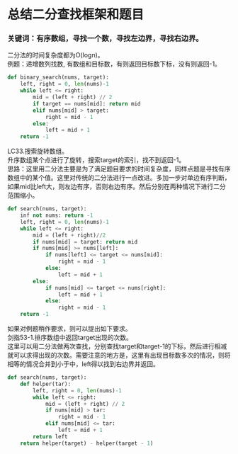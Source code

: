 # 总结二分查找框架和题目
### 关键词：有序数组，寻找一个数，寻找左边界，寻找右边界。  
二分法的时间复杂度都为O(logn)。  
例题：递增数列找数, 有数组和目标数，有则返回目标数下标，没有则返回-1。
```python
def binary_search(nums, target):
    left, right = 0, len(nums)-1
    while left <= right:
        mid = (left + right) // 2
        if target == nums[mid]: return mid
        elif nums[mid] > target:
            right = mid - 1
        else:
            left = mid + 1
    return -1
```
LC33.搜索旋转数组。  
升序数组某个点进行了旋转，搜索target的索引，找不到返回-1。  
思路：这里用二分法主要是为了满足题目要求的时间复杂度，同样点题是寻找有序数组中的某个值。这里对传统的二分法进行一点改进。多加一步对单边有序判断，如果mid比left大，则左边有序，否则右边有序。然后分别在两种情况下进行二分范围缩小。
```python
def search(nums, target):
    inf not nums: return -1
    left, right = 0, len(nums)-1
    while left <= right:
        mid = (left + right)//2
        if nums[mid] = target: return mid
        if nums[mid] >= nums[left]:
            if nums[left] <= target <= nums[mid]:
                right = mid - 1
            else:
                left = mid + 1
        else:
            if nums[mid] <= target <= nums[right]:
                left = mid + 1
            else:
                right = mid - 1
    return -1
```
如果对例题稍作要求，则可以提出如下要求。  
剑指53-1.排序数组中返回target出现的次数。  
这里可以用二分法做两次查找，分别查找target和target-1的下标，然后进行相减就可以求得出现的次数。需要注意的地方是，这里有出现目标数多次的情况，则将相等的情况合并到小于中，left得以找到右边界并返回。  
```python
def search(nums, target):
    def helper(tar):
        left, right = 0, len(nums)-1
        while left <= right:
            mid = (left + right) // 2
            if nums[mid] > tar:
                right = mid - 1
            elif nums[mid] <= tar:
                left = mid + 1
        return left
    return helper(target) - helper(target - 1)
```
